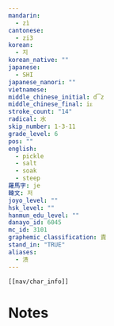 ```yaml
---
mandarin:
  - zì
cantonese:
  - zi3
korean:
  - 지
korean_native: ""
japanese:
  - SHI
japanese_nanori: ""
vietnamese:
middle_chinese_initial: d͡z
middle_chinese_final: iᴇ
stroke_count: "14"
radical: 水
skip_number: 1-3-11
grade_level: 6
pos: ""
english:
  - pickle
  - salt
  - soak
  - steep
羅馬字: je
韓文: 저
joyo_level: ""
hsk_level: ""
hanmun_edu_level: ""
danayo_id: 6045
mc_id: 3101
graphemic_classification: 責
stand_in: "TRUE"
aliases:
  - 渍
---
```

```meta-bind-embed
[[nav/char_info]]
```

# Notes

